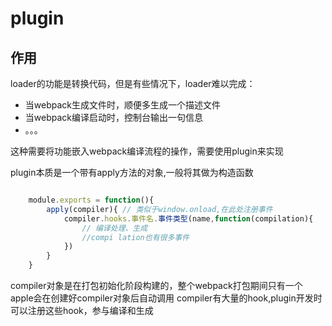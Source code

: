 # plugin

## 作用

loader的功能是转换代码，但是有些情况下，loader难以完成：

- 当webpack生成文件时，顺便多生成一个描述文件
- 当webpack编译启动时，控制台输出一句信息
- 。。。

这种需要将功能嵌入webpack编译流程的操作，需要使用plugin来实现

plugin本质是一个带有apply方法的对象,一般将其做为构造函数

```javascript

    module.exports = function(){
        apply(compiler){ // 类似于window.onload,在此处注册事件
            compiler.hooks.事件名.事件类型(name,function(compilation){
                // 编译处理、生成
                //compi lation也有很多事件
            })
        }
    }
```

compiler对象是在打包初始化阶段构建的，整个webpack打包期间只有一个
apple会在创建好compiler对象后自动调用
compiler有大量的hook,plugin开发时可以注册这些hook，参与编译和生成
